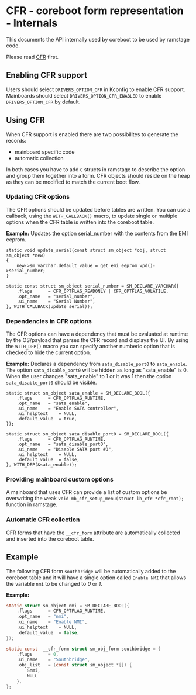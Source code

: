 # CFR - coreboot form representation - Internals

This documents the API internally used by coreboot to be used
by ramstage code.

Please read [CFR](cfr.md) first.

## Enabling CFR support

Users should select `DRIVERS_OPTION_CFR` in Kconfig to enable CFR
support. Mainboards should select `DRIVERS_OPTION_CFR_ENABLED` to
enable `DRIVERS_OPTION_CFR` by default.

## Using CFR

When CFR support is enabled there are two possibilites to generate
the records:

- mainboard specific code
- automatic collection

In both cases you have to add `C` structs in ramstage to describe the
option and group them together into a form. CFR objects should reside
on the heap as they can be modified to match the current boot flow.

### Updating CFR options

The CFR options should be updated before tables are written.
You can use a callback, using the `WITH_CALLBACK()` macro, to update
single or multiple options when the CFR table is written into the
coreboot table.

**Example:** Updates the option serial_number with the contents from the
EMI eeprom.

```
static void update_serial(const struct sm_object *obj, struct sm_object *new)
{
	new->sm_varchar.default_value = get_emi_eeprom_vpd()->serial_number;
}

static const struct sm_object serial_number = SM_DECLARE_VARCHAR({
	.flags		= CFR_OPTFLAG_READONLY | CFR_OPTFLAG_VOLATILE,
	.opt_name	= "serial_number",
	.ui_name	= "Serial Number",
}, WITH_CALLBACK(update_serial));
```

### Dependencies in CFR options

The CFR options can have a dependency that must be evaluated at runtime by
the OS/payload that parses the CFR record and displays the UI.
By using the `WITH_DEP()` macro you can specify another numberic option that
is checked to hide the current option.

**Example:** Declares a dependency from `sata_disable_port0` to `sata_enable`.
The option `sata_disable_port0` will be hidden as long as "sata_enable" is 0.
When the user changes "sata_enable" to 1 or it was 1 then the option
`sata_disable_port0` should be visible.

```
static struct sm_object sata_enable = SM_DECLARE_BOOL({
	.flags		= CFR_OPTFLAG_RUNTIME,
	.opt_name	= "sata_enable",
	.ui_name	= "Enable SATA controller",
	.ui_helptext	= NULL,
	.default_value	= true,
});

static struct sm_object sata_disable_port0 = SM_DECLARE_BOOL({
	.flags		= CFR_OPTFLAG_RUNTIME,
	.opt_name	= "sata_disable_port0",
	.ui_name	= "Disable SATA port #0",
	.ui_helptext	= NULL,
	.default_value	= false,
}, WITH_DEP(&sata_enable));
```

### Providing mainboard custom options

A mainboard that uses CFR can provide a list of custom options
be overwriting the weak `void mb_cfr_setup_menu(struct lb_cfr *cfr_root);`
function in ramstage.

### Automatic CFR collection

CFR forms that have the `__cfr_form` attribute are automatically collected
and inserted into the coreboot table.

## Example

The following CFR form `southbridge` will be automatically added to the
coreboot table and it will have a single option called `Enable NMI` that
allows the variable `nmi` to be changed to *0* or *1*.

**Example:**
```C
static struct sm_object nmi = SM_DECLARE_BOOL({
	.flags		= CFR_OPTFLAG_RUNTIME,
	.opt_name	= "nmi",
	.ui_name	= "Enable NMI",
	.ui_helptext	= NULL,
	.default_value	= false,
});

static const  __cfr_form struct sm_obj_form southbridge = {
	.flags		= 0,
	.ui_name	= "Southbridge",
	.obj_list	= (const struct sm_object *[]) {
		&nmi,
		NULL
	},
};
```